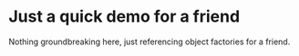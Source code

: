 # Just a quick demo for a friend

Nothing groundbreaking here, just referencing object factories for a friend.